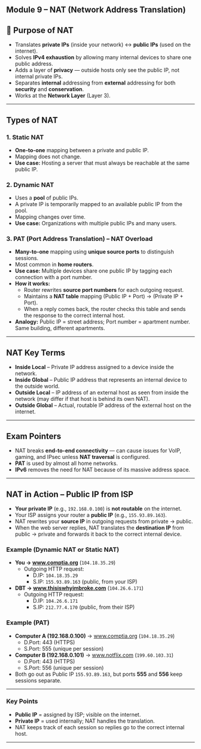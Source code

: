## Module 9 – NAT (Network Address Translation)

## 🧱 Purpose of NAT
- Translates **private IPs** (inside your network) ↔ **public IPs** (used on the internet).
- Solves **IPv4 exhaustion** by allowing many internal devices to share one public address.
- Adds a layer of **privacy** — outside hosts only see the public IP, not internal private IPs.
- Separates **internal** addressing from **external** addressing for both **security** and **conservation**.
- Works at the **Network Layer** (Layer 3).

---

## Types of NAT

### 1. Static NAT
- **One-to-one** mapping between a private and public IP.
- Mapping does not change.
- **Use case:** Hosting a server that must always be reachable at the same public IP.

### 2. Dynamic NAT
- Uses a **pool** of public IPs.
- A private IP is temporarily mapped to an available public IP from the pool.
- Mapping changes over time.
- **Use case:** Organizations with multiple public IPs and many users.

### 3. PAT (Port Address Translation) – NAT Overload
- **Many-to-one** mapping using **unique source ports** to distinguish sessions.
- Most common in **home routers**.
- **Use case:** Multiple devices share one public IP by tagging each connection with a port number.
- **How it works:**
  - Router rewrites **source port numbers** for each outgoing request.
  - Maintains a **NAT table** mapping (Public IP + Port) → (Private IP + Port).
  - When a reply comes back, the router checks this table and sends the response to the correct internal host.
- **Analogy:** Public IP = street address; Port number = apartment number. Same building, different apartments.

---

## NAT Key Terms
- **Inside Local** – Private IP address assigned to a device inside the network.
- **Inside Global** – Public IP address that represents an internal device to the outside world.
- **Outside Local** – IP address of an external host as seen from inside the network (may differ if that host is behind its own NAT).
- **Outside Global** – Actual, routable IP address of the external host on the internet.

---

## Exam Pointers
- NAT breaks **end-to-end connectivity** — can cause issues for VoIP, gaming, and IPsec unless **NAT traversal** is configured.
- **PAT** is used by almost all home networks.
- **IPv6** removes the need for NAT because of its massive address space.

---

## NAT in Action – Public IP from ISP

- **Your private IP** (e.g., `192.168.0.100`) is **not routable** on the internet.
- Your ISP assigns your router a **public IP** (e.g., `155.93.89.163`).
- NAT rewrites your **source IP** in outgoing requests from private → public.
- When the web server replies, NAT translates the **destination IP** from public → private and forwards it back to the correct internal device.

### Example (Dynamic NAT or Static NAT)
- **You → www.comptia.org** (`104.18.35.29`)
  - Outgoing HTTP request:  
    - D.IP: `104.18.35.29`  
    - S.IP: `155.93.89.163` (public, from your ISP)  
- **DBT → www.thisiswhyimbroke.com** (`104.26.6.171`)
  - Outgoing HTTP request:  
    - D.IP: `104.26.6.171`  
    - S.IP: `212.77.4.170` (public, from their ISP)  

### Example (PAT)
- **Computer A (192.168.0.100)** → www.comptia.org (`104.18.35.29`)  
  - D.Port: 443 (HTTPS)  
  - S.Port: 555 (unique per session)  
- **Computer B (192.168.0.101)** → www.notflix.com (`199.60.103.31`)  
  - D.Port: 443 (HTTPS)  
  - S.Port: 556 (unique per session)  
- Both go out as Public IP `155.93.89.163`, but ports **555** and **556** keep sessions separate.

---


### Key Points
- **Public IP** = assigned by ISP; visible on the internet.
- **Private IP** = used internally; NAT handles the translation.
- NAT keeps track of each session so replies go to the correct internal host.
---

